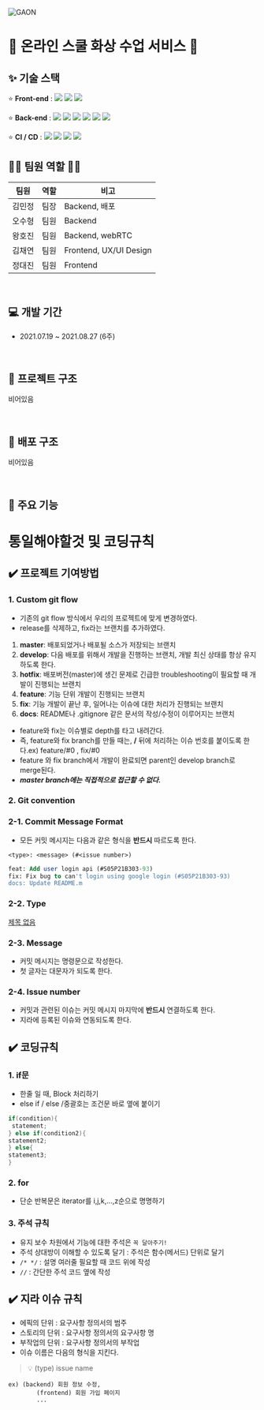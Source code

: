 ![GAON](https://user-images.githubusercontent.com/41902365/138561384-4a0005c0-926d-4354-b5f0-a2b4d001cc18.png)

# 🥘 온라인 스쿨 화상 수업 서비스 🍖

## ✨ 기술 스택

⭐ **Front-end** : <img src="https://https://img.shields.io/badge/React-3-61DAFB?style=flat-square&logo=React&logoColor=skyblue"/> <img src="https://img.shields.io/badge/JavaScript-F7DF1E?style=flat-square&logo=JavaScript&logoColor=black"/> <img src="https://img.shields.io/badge/CSS3-1572B6?style=flat-square&logo=CSS3&logoColor=white"/>

⭐ **Back-end** : <img src="https://img.shields.io/badge/Java-8-007396?style=flat-square&logo=Java&logoColor=white"/> <img src="https://img.shields.io/badge/Spring-2.4.5-6DB33F?style=flat-square&logo=Spring&logoColor=white"/> <img src="https://img.shields.io/badge/Gradle-7.1.1-green?style=flat-square&logo=Gradle&logoColor=white"> <img src="https://img.shields.io/badge/MySQL-8.0.22-4479A1?style=flat-square&logo=MySQL&logoColor=white"/> <img src="https://img.shields.io/badge/Swagger-3.0.0-85EA2D?style=flat-square&logo=Swagger&logoColor=black"/> <img src="https://img.shields.io/badge/Django-3-61DAFB?style=flat-square&logo=Django&logoColor=black"/>

⭐ **CI / CD** : <img src="https://img.shields.io/badge/Docker-2496ED?style=flat-square&logo=Docker&logoColor=white"/> <img src="https://img.shields.io/badge/GitLab-FCA121?style=flat-square&logo=GitLab&logoColor=black"/> <img src="https://img.shields.io/badge/NGINX-269539?style=flat-square&logo=NGINX&logoColor=black"/> <img src="https://img.shields.io/badge/Jira-0052CC?style=flat-square&logo=Jira&logoColor=white"/>

## 🙆‍♂️ 팀원 역할 🙆‍♀️

| 팀원   | 역할 | 비고                   |
| ------ | ---- | ---------------------- |
| 김민정 | 팀장 | Backend, 배포          |
| 오수형 | 팀원 | Backend                |
| 왕호진 | 팀원 | Backend, webRTC       |
| 김채연 | 팀원 | Frontend, UX/UI Design |
| 정대진 | 팀원 | Frontend               |

<br/>

## 💻 개발 기간

- 2021.07.19 ~ 2021.08.27 (6주)

<br/>

## 🎨 프로젝트 구조

비어있음

<br/>

## 🎨 배포 구조

비어있음

<br/>

## 📑 주요 기능

# 통일해야할것 및 코딩규칙

## **✔️ 프로젝트 기여방법**

### **1. Custom git flow**

- 기존의 git flow 방식에서 우리의 프로젝트에 맞게 변경하였다.
- release를 삭제하고, fix라는 브랜치를 추가하였다.

1. **master**: 배포되었거나 배포될 소스가 저장되는 브랜치
2. **develop**: 다음 배포를 위해서 개발을 진행하는 브랜치, 개발 최신 상태를 항상 유지하도록 한다.
3. **hotfix**: 배포버전(master)에 생긴 문제로 긴급한 troubleshooting이 필요할 때 개발이 진행되는 브랜치
4. **feature**: 기능 단위 개발이 진행되는 브랜치
5. **fix**: 기능 개발이 끝난 후, 일어나는 이슈에 대한 처리가 진행되는 브랜치
6. **docs**: README나 .gitignore 같은 문서의 작성/수정이 이루어지는 브랜치

- feature와 fix는 이슈별로 depth를 타고 내려간다.
- 즉, feature와 fix branch를 만들 때는, **/** 뒤에 처리하는 이슈 번호를 붙이도록 한다.ex) feature/#0 , fix/#0
- feature 와 fix branch에서 개발이 완료되면 parent인 develop branch로 merge된다.
- **_master branch에는 직접적으로 접근할 수 없다._**

### **2. Git convention**

### **2-1. Commit Message Format**

- 모든 커밋 메시지는 다음과 같은 형식을 **반드시** 따르도록 한다.

`<type>: <message> (#<issue number>)`

```sql
feat: Add user login api (#S05P21B303-93)
fix: Fix bug to can't login using google login (#S05P21B303-93)
docs: Update README.m
```

### **2-2. Type**

[제목 없음](https://www.notion.so/5e3d055e22444c76b1e953570d0ca763)

### **2-3. Message**

- 커밋 메시지는 명령문으로 작성한다.
- 첫 글자는 대문자가 되도록 한다.

### **2-4. Issue number**

- 커밋과 관련된 이슈는 커밋 메시지 마지막에 **반드시** 연결하도록 한다.
- 지라에 등록된 이슈와 연동되도록 한다.

## **✔️** 코딩규칙

### 1. if문

- 한줄 일 때, Block 처리하기
- else if / else /중괄호는 조건문 바로 옆에 붙이기

```java
if(condition){
 statement;
} else if(condition2){
statement2;
} else{
statement3;
}
```

### 2. for

- 단순 반복문은 iterator를 i,j,k,...,z순으로 명명하기

### 3. 주석 규칙

- 유지 보수 차원에서 기능에 대한 주석은 `꼭 달아주기!`
- 주석 상대방이 이해할 수 있도록 달기 : 주석은 함수(메서드) 단위로 달기
- `/* */` : 설명 여러줄 필요할 때 코드 위에 작성
- `//` : 간단한 주석 코드 옆에 작성

## **✔️** 지라 이슈 규칙

- 에픽의 단위 : 요구사항 정의서의 범주
- 스토리의 단위 : 요구사항 정의서의 요구사항 명
- 부작업의 단위 : 요구사항 정의서의 부작업
- 이슈 이름은 다음의 형식을 지킨다.

> 💡 (type) issue name

```
ex) (backend) 회원 정보 수정,
		(frontend) 회원 가입 페이지
		...
```
